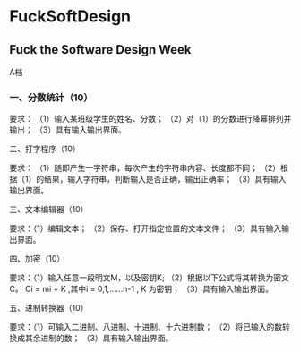 # FuckSoftDesign
Fuck the Software Design Week
------
A档

### 一、分数统计（10）

要求：
            （1）输入某班级学生的姓名、分数；
            （2）对（1）的分数进行降幂排列并输出；
            （3）具有输入输出界面。

二、打字程序（10）

要求：
            （1）随即产生一字符串，每次产生的字符串内容、长度都不同；
            （2）根据（1）的结果，输入字符串，判断输入是否正确，输出正确率；
            （3）具有输入输出界面。

三、文本编辑器（10）

要求：（1）编辑文本；
    （2）保存、打开指定位置的文本文件；
    （3）具有输入输出界面。

四、加密（10）

要求：（1）输入任意一段明文M，以及密钥K;
    （2）根据以下公式将其转换为密文C。
     Ci  =  mi  +  K  ,其中i = 0,1,……n-1 , K 为密钥；
    （3）具有输入输出界面。

五、进制转换器（10）

   要求：（1）可输入二进制、八进制、十进制、十六进制数；
        （2）将已输入的数转换成其余进制的数；
        （3）具有输入输出界面。
